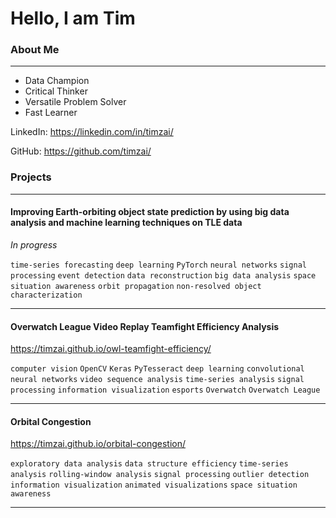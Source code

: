 # Hello, I am Tim

### About Me

---

* Data Champion
* Critical Thinker
* Versatile Problem Solver
* Fast Learner

LinkedIn: https://linkedin.com/in/timzai/

GitHub: https://github.com/timzai/

### Projects

---

#### Improving Earth-orbiting object state prediction by using big data analysis and machine learning techniques on TLE data

*In progress*

`time-series forecasting` `deep learning` `PyTorch` `neural networks` `signal processing` `event detection` `data reconstruction` `big data analysis` `space situation awareness` `orbit propagation` `non-resolved object characterization`

---

#### Overwatch League Video Replay Teamfight Efficiency Analysis

https://timzai.github.io/owl-teamfight-efficiency/

`computer vision` `OpenCV` `Keras` `PyTesseract` `deep learning` `convolutional neural networks` `video sequence analysis` `time-series analysis` `signal processing` `information visualization` `esports` `Overwatch` `Overwatch League`

---

#### Orbital Congestion

https://timzai.github.io/orbital-congestion/

`exploratory data analysis` `data structure efficiency` `time-series analysis` `rolling-window analysis` `signal processing` `outlier detection` `information visualization` `animated visualizations` `space situation awareness`

---
